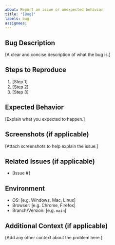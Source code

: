 ```yaml
---
about: Report an issue or unexpected behavior
title: "[Bug]"
labels: bug
assignees: 
---
```


## Bug Description

[A clear and concise description of what the bug is.]

## Steps to Reproduce

1. [Step 1]
2. [Step 2]
3. [Step 3]

## Expected Behavior

[Explain what you expected to happen.]

## Screenshots (if applicable)

[Attach screenshots to help explain the issue.]

## Related Issues (if applicable)

- [Issue #]

## Environment

- OS: [e.g. Windows, Mac, Linux]
- Browser: [e.g. Chrome, Firefox]
- Branch/Version: [e.g. `main`]

## Additional Context (if applicable)

[Add any other context about the problem here.]
